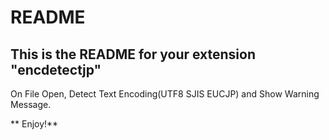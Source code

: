 # README
## This is the README for your extension "encdetectjp" 

On File Open, Detect Text Encoding(UTF8 SJIS EUCJP) and Show Warning Message.

** Enjoy!**